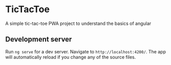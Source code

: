 # TicTacToe

A simple tic-tac-toe PWA project to understand the basics of angular

## Development server

Run `ng serve` for a dev server. Navigate to `http://localhost:4200/`. The app will automatically reload if you change any of the source files.
